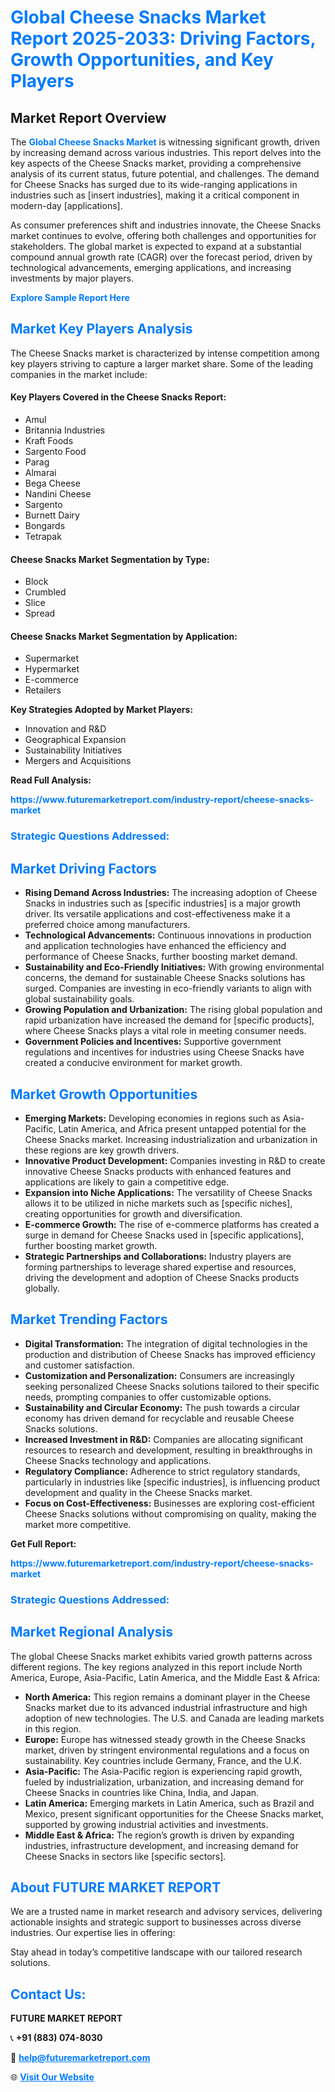 <h1 style="color: #007BFF;">Global Cheese Snacks Market Report 2025-2033: Driving Factors, Growth Opportunities, and Key Players</h1>

<section id="overview">
<h2>Market Report Overview</h2>
<p>The <a href="https://www.futuremarketreport.com/industry-report/cheese-snacks-market" style="color: #007BFF; text-decoration: none;"><strong>Global Cheese Snacks Market</strong></a> is witnessing significant growth, driven by increasing demand across various industries. This report delves into the key aspects of the Cheese Snacks market, providing a comprehensive analysis of its current status, future potential, and challenges. The demand for Cheese Snacks has surged due to its wide-ranging applications in industries such as [insert industries], making it a critical component in modern-day [applications].</p>
<p>As consumer preferences shift and industries innovate, the Cheese Snacks market continues to evolve, offering both challenges and opportunities for stakeholders. The global market is expected to expand at a substantial compound annual growth rate (CAGR) over the forecast period, driven by technological advancements, emerging applications, and increasing investments by major players.</p>
</section>

<section id="overview">
<p><a href="https://www.futuremarketreport.com/request-sample/reportId=34152" style="color: #007BFF; text-decoration: none;"><strong>Explore Sample Report Here</strong></a></p>
</section>

<section id="key-players">
<h2 style="color: #007BFF;">Market Key Players Analysis</h2>
<p>The Cheese Snacks market is characterized by intense competition among key players striving to capture a larger market share. Some of the leading companies in the market include:</p>
<h4>Key Players Covered in the Cheese Snacks Report:</h4>
<ul><li>Amul</li><li>Britannia Industries</li><li>Kraft Foods</li><li>Sargento Food</li><li>Parag</li><li>Almarai</li><li>Bega Cheese</li><li>Nandini Cheese</li><li>Sargento</li><li>Burnett Dairy</li><li>Bongards</li><li>Tetrapak</li></ul>
<h4>Cheese Snacks Market Segmentation by Type:</h4>
<ul><li>Block</li><li>Crumbled</li><li>Slice</li><li>Spread</li></ul>

<h4>Cheese Snacks Market Segmentation by Application:</h4>
<ul><li>Supermarket</li><li>Hypermarket</li><li>E-commerce</li><li>Retailers</li></ul>
<p><strong>Key Strategies Adopted by Market Players:</strong></p>
<ul>
<li>Innovation and R&D</li>
<li>Geographical Expansion</li>
<li>Sustainability Initiatives</li>
<li>Mergers and Acquisitions</li>
</ul>
</section>

<section>
<p><strong>Read Full Analysis: </strong></p><a href="https://www.futuremarketreport.com/industry-report/cheese-snacks-market" style="color: #007BFF; text-decoration: none;"><strong>https://www.futuremarketreport.com/industry-report/cheese-snacks-market</strong></a>
<h3 style="color: #007BFF;">Strategic Questions Addressed:</h3>
</section>

<section id="driving-factors">
<h2 style="color: #007BFF;">Market Driving Factors</h2>
<ul>
<li><strong>Rising Demand Across Industries:</strong> The increasing adoption of Cheese Snacks in industries such as [specific industries] is a major growth driver. Its versatile applications and cost-effectiveness make it a preferred choice among manufacturers.</li>
<li><strong>Technological Advancements:</strong> Continuous innovations in production and application technologies have enhanced the efficiency and performance of Cheese Snacks, further boosting market demand.</li>
<li><strong>Sustainability and Eco-Friendly Initiatives:</strong> With growing environmental concerns, the demand for sustainable Cheese Snacks solutions has surged. Companies are investing in eco-friendly variants to align with global sustainability goals.</li>
<li><strong>Growing Population and Urbanization:</strong> The rising global population and rapid urbanization have increased the demand for [specific products], where Cheese Snacks plays a vital role in meeting consumer needs.</li>
<li><strong>Government Policies and Incentives:</strong> Supportive government regulations and incentives for industries using Cheese Snacks have created a conducive environment for market growth.</li>
</ul>
</section>

<section id="growth-opportunities">
<h2 style="color: #007BFF;">Market Growth Opportunities</h2>
<ul>
<li><strong>Emerging Markets:</strong> Developing economies in regions such as Asia-Pacific, Latin America, and Africa present untapped potential for the Cheese Snacks market. Increasing industrialization and urbanization in these regions are key growth drivers.</li>
<li><strong>Innovative Product Development:</strong> Companies investing in R&D to create innovative Cheese Snacks products with enhanced features and applications are likely to gain a competitive edge.</li>
<li><strong>Expansion into Niche Applications:</strong> The versatility of Cheese Snacks allows it to be utilized in niche markets such as [specific niches], creating opportunities for growth and diversification.</li>
<li><strong>E-commerce Growth:</strong> The rise of e-commerce platforms has created a surge in demand for Cheese Snacks used in [specific applications], further boosting market growth.</li>
<li><strong>Strategic Partnerships and Collaborations:</strong> Industry players are forming partnerships to leverage shared expertise and resources, driving the development and adoption of Cheese Snacks products globally.</li>
</ul>
</section>

<section id="trending-factors">
<h2 style="color: #007BFF;">Market Trending Factors</h2>
<ul>
<li><strong>Digital Transformation:</strong> The integration of digital technologies in the production and distribution of Cheese Snacks has improved efficiency and customer satisfaction.</li>
<li><strong>Customization and Personalization:</strong> Consumers are increasingly seeking personalized Cheese Snacks solutions tailored to their specific needs, prompting companies to offer customizable options.</li>
<li><strong>Sustainability and Circular Economy:</strong> The push towards a circular economy has driven demand for recyclable and reusable Cheese Snacks solutions.</li>
<li><strong>Increased Investment in R&D:</strong> Companies are allocating significant resources to research and development, resulting in breakthroughs in Cheese Snacks technology and applications.</li>
<li><strong>Regulatory Compliance:</strong> Adherence to strict regulatory standards, particularly in industries like [specific industries], is influencing product development and quality in the Cheese Snacks market.</li>
<li><strong>Focus on Cost-Effectiveness:</strong> Businesses are exploring cost-efficient Cheese Snacks solutions without compromising on quality, making the market more competitive.</li>
</ul>
</section>

<section>
<p><strong>Get Full Report: </strong></p><a href="https://www.futuremarketreport.com/industry-report/cheese-snacks-market" style="color: #007BFF; text-decoration: none;"><strong>https://www.futuremarketreport.com/industry-report/cheese-snacks-market</strong></a>
<h3 style="color: #007BFF;">Strategic Questions Addressed:</h3>
</section>


<section id="regional-analysis">
<h2 style="color: #007BFF;">Market Regional Analysis</h2>
<p>The global Cheese Snacks market exhibits varied growth patterns across different regions. The key regions analyzed in this report include North America, Europe, Asia-Pacific, Latin America, and the Middle East & Africa:</p>
<ul>
<li><strong>North America:</strong> This region remains a dominant player in the Cheese Snacks market due to its advanced industrial infrastructure and high adoption of new technologies. The U.S. and Canada are leading markets in this region.</li>
<li><strong>Europe:</strong> Europe has witnessed steady growth in the Cheese Snacks market, driven by stringent environmental regulations and a focus on sustainability. Key countries include Germany, France, and the U.K.</li>
<li><strong>Asia-Pacific:</strong> The Asia-Pacific region is experiencing rapid growth, fueled by industrialization, urbanization, and increasing demand for Cheese Snacks in countries like China, India, and Japan.</li>
<li><strong>Latin America:</strong> Emerging markets in Latin America, such as Brazil and Mexico, present significant opportunities for the Cheese Snacks market, supported by growing industrial activities and investments.</li>
<li><strong>Middle East & Africa:</strong> The region’s growth is driven by expanding industries, infrastructure development, and increasing demand for Cheese Snacks in sectors like [specific sectors].</li>
</ul>
</section>

<footer>
<h2 style="color: #007BFF;">About FUTURE MARKET REPORT</h2>
<p>We are a trusted name in market research and advisory services, delivering actionable insights and strategic support to businesses across diverse industries. Our expertise lies in offering:</p>

<p>Stay ahead in today’s competitive landscape with our tailored research solutions.</p>

<h2 style="color: #007BFF;">Contact Us:</h2>
<p><strong>FUTURE MARKET REPORT</strong></p>
<p>📞 <strong>+91 (883) 074-8030</strong></p>
<p>📧 <strong><a href="mailto:help@futuremarketreport.com" style="color: #007BFF;">help@futuremarketreport.com</a></strong></p>
<p>🌐 <strong><a href="https://www.futuremarketreport.com/" style="color: #007BFF;">Visit Our Website</a></strong></p>
</footer>